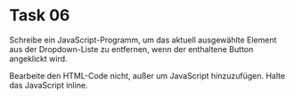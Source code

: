 # Task 06

Schreibe ein JavaScript-Programm, um das aktuell ausgewählte Element aus der Dropdown-Liste zu entfernen, wenn der enthaltene Button angeklickt wird.

Bearbeite den HTML-Code nicht, außer um JavaScript hinzuzufügen.
Halte das JavaScript inline.